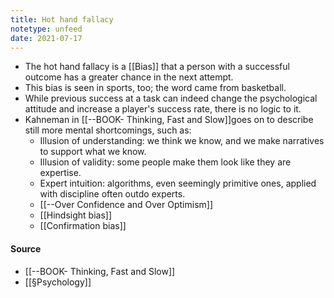 ```yaml
---
title: Hot hand fallacy
notetype: unfeed
date: 2021-07-17
---
```


- The hot hand fallacy is a [[Bias]] that a person with a successful outcome has a greater chance in the next attempt. 
- This bias is seen in sports, too; the word came from basketball. 
- While previous success at a task can indeed change the psychological attitude and increase a player's success rate, there is no logic to it.
- Kahneman in [[--BOOK- Thinking, Fast and Slow]]goes on to describe still more mental shortcomings, such as: 
	- Illusion of understanding: we think we know, and we make narratives to support what we know. 
	- Illusion of validity: some people make them look like they are expertise.
	- Expert intuition: algorithms, even seemingly primitive ones, applied with discipline often outdo experts.
	- [[--Over Confidence and Over Optimism]]
	- [[Hindsight bias]]
	- [[Confirmation bias]]

#### Source
- [[--BOOK- Thinking, Fast and Slow]]
- [[§Psychology]]